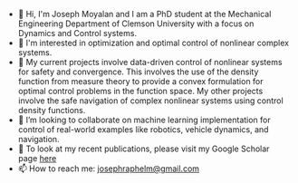 * 👋 Hi, I'm Joseph Moyalan and I am a PhD student at the Mechanical Engineering Department of Clemson University with a focus on Dynamics and Control systems.
* 👀 I'm interested in optimization and optimal control of nonlinear complex systems.
* 🌱 My current projects involve data-driven control of nonlinear systems for safety and convergence. This involves the use of the density function from measure theory to provide a convex formulation for optimal control problems in the function space. My other projects involve the safe navigation of complex nonlinear systems using control density functions.
* 👯 I’m looking to collaborate on machine learning implementation for control of real-world examples like robotics, vehicle dynamics, and navigation.
* 🔭 To look at my recent publications, please visit my Google Scholar page [here](https://scholar.google.com/citations?user=smwttLYAAAAJ&hl=en)
* 📫 How to reach me: josephraphelm@gmail.com    

<!--
**JMoyalan/JMoyalan** is a ✨ _special_ ✨ repository because its `README.md` (this file) appears on your GitHub profile.

Here are some ideas to get you started:

- 🔭 I’m currently working on ...
- 🌱 I’m currently learning ...
- 👯 I’m looking to collaborate on ...
- 🤔 I’m looking for help with ...
- 💬 Ask me about ...
- 📫 How to reach me: ...
- 😄 Pronouns: ...
- ⚡ Fun fact: ...
-->

